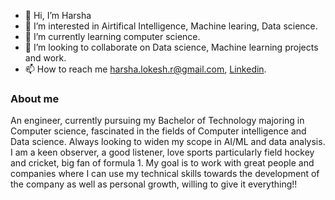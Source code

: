 - 👋 Hi, I’m Harsha
- 👀 I’m interested in Airtifical Intelligence, Machine learing, Data science.
- 🌱 I’m currently learning computer science.
- 🤝 I’m looking to collaborate on Data science, Machine learning projects and work.
- 📫 How to reach me harsha.lokesh.r@gmail.com, [Linkedin](https://www.linkedin.com/in/harsha-lokesh-752466191/).

### About me

An engineer, currently pursuing my Bachelor of Technology majoring in Computer science, fascinated in the fields of Computer intelligence and Data science. Always looking to widen my scope in AI/ML and data analysis. I am a keen observer, a good listener, love sports particularly field hockey and cricket, big fan of formula 1. My goal is to work with great people and companies where I can use my technical skills towards the development of the company as well as personal growth, willing to give it everything!!
<!---
HarshaLokesh/HarshaLokesh is a ✨ special ✨ repository because its `README.md` (this file) appears on your GitHub profile.
You can click the Preview link to take a look at your changes.
--->
